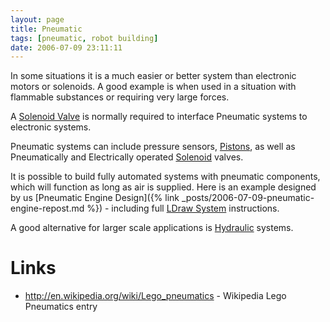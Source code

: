 ```yaml
---
layout: page
title: Pneumatic
tags: [pneumatic, robot building]
date: 2006-07-09 23:11:11
---
```

In some situations it is a much easier or better system than electronic motors or solenoids. A good example is when used in a situation with flammable substances or requiring very large forces.

A [Solenoid Valve](/wiki/solenoid.html "Solenoid") is normally required to interface Pneumatic systems to electronic systems.

Pneumatic systems can include pressure sensors, [Pistons](/wiki/pistons.html "Pistons"), as well as Pneumatically and Electrically operated [Solenoid](/wiki/solenoid.html "Solenoid") valves.

It is possible to build fully automated systems with pneumatic components, which will function as long as air is supplied. Here is an example designed by us [Pneumatic Engine Design]({% link _posts/2006-07-09-pneumatic-engine-repost.md %}) - including full [LDraw System](/wiki/ldraw_system.html "The primary system for CAD representation of Lego parts") instructions.

A good alternative for larger scale applications is [Hydraulic](/wiki/hydraulic.html "Hydraulic") systems.

# Links

- <http://en.wikipedia.org/wiki/Lego_pneumatics> - Wikipedia Lego Pneumatics entry
